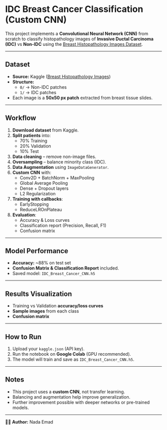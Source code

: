 # IDC Breast Cancer Classification (Custom CNN)

This project implements a **Convolutional Neural Network (CNN)** from scratch to classify histopathology images of **Invasive Ductal Carcinoma (IDC)** vs **Non-IDC** using the [Breast Histopathology Images Dataset](https://www.kaggle.com/datasets/paultimothymooney/breast-histopathology-images).

---

## Dataset
- **Source:** Kaggle ([Breast Histopathology Images](https://www.kaggle.com/datasets/paultimothymooney/breast-histopathology-images))  
- **Structure:**
  - `0/` → Non-IDC patches  
  - `1/` → IDC patches  
- Each image is a **50x50 px patch** extracted from breast tissue slides.

---

## Workflow
1. **Download dataset** from Kaggle.  
2. **Split patients** into:
   - 70% Training  
   - 20% Validation  
   - 10% Test  
3. **Data cleaning** – remove non-image files.  
4. **Oversampling** – balance minority class (IDC).  
5. **Data Augmentation** using `ImageDataGenerator`.  
6. **Custom CNN** with:
   - Conv2D + BatchNorm + MaxPooling  
   - Global Average Pooling  
   - Dense + Dropout layers  
   - L2 Regularization  
7. **Training with callbacks**:
   - EarlyStopping  
   - ReduceLROnPlateau  
8. **Evaluation**:
   - Accuracy & Loss curves  
   - Classification report (Precision, Recall, F1)  
   - Confusion matrix  

---

## Model Performance
- **Accuracy:** ~88% on test set  
- **Confusion Matrix & Classification Report** included.  
- Saved model: `IDC_Breast_Cancer_CNN.h5`  

---

## Results Visualization
- Training vs Validation **accuracy/loss curves**  
- **Sample images** from each class  
- **Confusion matrix**  

---

## How to Run
1. Upload your `kaggle.json` (API key).  
2. Run the notebook on **Google Colab** (GPU recommended).  
3. The model will train and save as `IDC_Breast_Cancer_CNN.h5`.

---

## Notes
- This project uses a **custom CNN**, not transfer learning.  
- Balancing and augmentation help improve generalization.  
- Further improvement possible with deeper networks or pre-trained models.  

---

👩‍💻 **Author:** Nada Emad  
